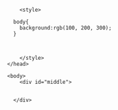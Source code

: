 <html>
    <head>
        <meta charset="utf-8">
        <title>Project: Event invite</title>
        
        <style>
      
      body{
        background:rgb(100, 200, 300);
      }
        
 
        
        </style>
    </head>
    
    <body>
        <div id="middle">
        
       
      </div>
   
  </body>
</html>
